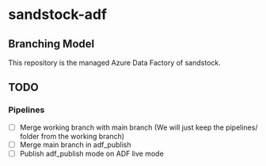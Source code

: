 # sandstock-adf

## Branching Model

This repository is the managed Azure Data Factory of sandstock.


## TODO

### Pipelines

- [ ] Merge working branch with main branch (We will just keep the pipelines/ folder from the working branch)
- [ ] Merge main branch in adf_publish
- [ ] Publish adf_publish mode on ADF live mode